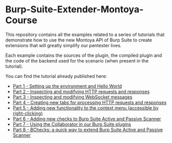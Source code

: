 # Burp-Suite-Extender-Montoya-Course
This repository contains all the examples related to a series of tutorials that demonstrate how to use the new Montoya API of Burp Suite to create extensions that will greatly simplify our pentester lives.

Each example contains the sources of the plugin, the compiled plugin and the code of the backend used for the scenario (when present in the tutorial).

You can find the tutorial already published here:

* [Part 1 - Setting up the environment and Hello World](https://security.humanativaspa.it/extending-burp-suite-for-fun-and-profit-the-montoya-way-part-1)
* [Part 2 - Inspecting and modifying HTTP requests and responses](https://security.humanativaspa.it/extending-burp-suite-for-fun-and-profit-the-montoya-way-part-2)
* [Part 3 - Inspecting and modifying WebSocket messages](https://security.humanativaspa.it/extending-burp-suite-for-fun-and-profit-the-montoya-way-part-3)
* [Part 4 - Creating new tabs for processing HTTP requests and responses](https://security.humanativaspa.it/extending-burp-suite-for-fun-and-profit-the-montoya-way-part-4)
* [Part 5 - Adding new functionality to the context menu (accessible by right-clicking)](https://security.humanativaspa.it/extending-burp-suite-for-fun-and-profit-the-montoya-way-part-5)
* [Part 6 - Adding new checks to Burp Suite Active and Passive Scanner](https://security.humanativaspa.it/extending-burp-suite-for-fun-and-profit-the-montoya-way-part-6)
* [Part 7 - Using the Collaborator in our Burp Suite plugins](https://security.humanativaspa.it/extending-burp-suite-for-fun-and-profit-the-montoya-way-part-7)
* [Part 8 - BChecks: a quick way to extend Burp Suite Active and Passive Scanner](https://security.humanativaspa.it/extending-burp-suite-for-fun-and-profit-the-montoya-way-part-8)

